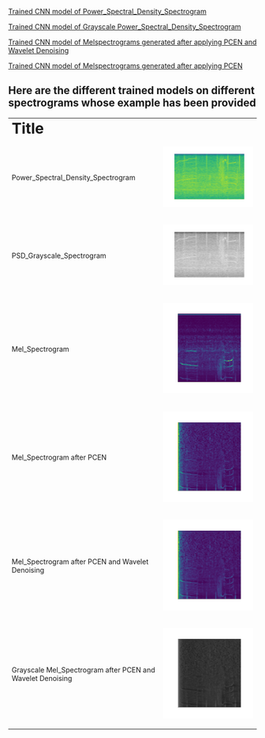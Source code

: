 [Trained CNN model of Power_Spectral_Density_Spectrogram](https://drive.google.com/file/d/1QZxiXt04PdNgEK3XYSs8TqLH0ICcw_P4/view?usp=sharing)

[Trained CNN model of Grayscale Power_Spectral_Density_Spectrogram](https://drive.google.com/file/d/1YCfQBGpP-XpZd204BpqDFhjz2HFX2ZDJ/view?usp=sharing)

[Trained CNN model of Melspectrograms generated after applying PCEN and Wavelet Denoising](https://drive.google.com/file/d/1jJ-E4M1Hwn7CQnZxxWlp-ejPGmdRlvPu/view?usp=sharing)

[Trained CNN model of Melspectrograms generated after applying PCEN](https://drive.google.com/file/d/1xUiNp_OUNRLR82sOa2wy8VwaI98-FUrj/view?usp=sharing)
## Here are the different trained models on different spectrograms whose example has been provided
<table border="0">
 <tr>
    <td><b style="font-size:30px">Title</b></td>
 </tr>
 <tr><tr>
    <td>Power_Spectral_Density_Spectrogram</td>
     <td><p align = "center">
<img src = /images/psd_color_scipy.png>
</p>
</td>
 </tr>
  <tr>
    <td>PSD_Grayscale_Spectrogram</td>
     <td><p align = "center">
<img src = /images/grayscale_psd.png>
</p>
</td>
 </tr>
  <tr>
    <td>Mel_Spectrogram</td>
     <td><p align = "right">
<img src = /images/melscale.png>
</p>
</td>
 </tr>
    
   <tr>
    <td>Mel_Spectrogram after PCEN</td>
     <td><p align = "right">
<img src = /images/pcen_melspectrogram.png>
</p>
</td>
 </tr>
    
   <tr>
    <td>Mel_Spectrogram after PCEN and Wavelet Denoising</td>
     <td><p align = "right">
<img src = /images/wavelet_denoising_mel.png>
</p>
</td>
 </tr>
    
     
   <tr>
    <td>Grayscale Mel_Spectrogram after PCEN and Wavelet Denoising</td>
     <td><p align = "right">
<img src = /images/greyscale(2).png>
</p>
</td>
 </tr>
    
          
          
 
 
</table>
